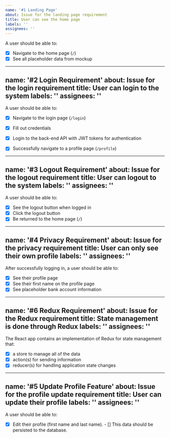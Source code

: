 ```yaml
---
name: '#1 Landing Page'
about: Issue for the landing page requirement
title: User can see the home page
labels: ''
assignees: ''
---
```


A user should be able to:

- [X] Navigate to the home page (`/`)
- [X] See all placeholder data from mockup

---
name: '#2 Login Requirement'
about: Issue for the login requirement
title: User can login to the system
labels: ''
assignees: ''
---

A user should be able to:

- [X] Navigate to the login page (`/login`)
- [X] Fill out credentials
- [X] Login to the back-end API with JWT tokens for authentication
- [X] Successfully navigate to a profile page (`/profile`)


---
name: '#3 Logout Requirement'
about: Issue for the logout requirement
title: User can logout to the system
labels: ''
assignees: ''
---

A user should be able to:

- [X] See the logout button when logged in
- [X] Click the logout button
- [X] Be returned to the home page (`/`)

---
name: '#4 Privacy Requirement'
about: Issue for the privacy requirement
title: User can only see their own profile
labels: ''
assignees: ''
---

After successfully logging in, a user should be able to:

- [X] See their profile page
- [X] See their first name on the profile page
- [X] See placeholder bank account information

---
name: '#6 Redux Requirement'
about: Issue for the Redux requirement
title: State management is done through Redux
labels: ''
assignees: ''
---

The React app contains an implementation of Redux for state management that:

- [X] a store to manage all of the data
- [X] action(s) for sending information
- [X] reducer(s) for handling application state changes

---
name: '#5 Update Profile Feature'
about: Issue for the profile update requirement
title: User can update their profile
labels: ''
assignees: ''
---

A user should be able to:

- [X] Edit their profile (first name and last name). - [] This data should be persisted to the database.